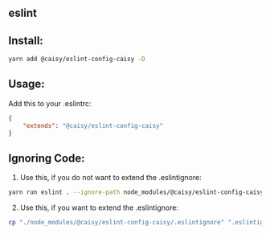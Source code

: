 ## eslint

## Install:
```bash
yarn add @caisy/eslint-config-caisy -D
```

## Usage:
Add this to your .eslintrc:
```json
{
    "extends": "@caisy/eslint-config-caisy"
}
```
## Ignoring Code:
1. Use this, if you do not want to extend the .eslintignore:
```bash
yarn run eslint . --ignore-path node_modules/@caisy/eslint-config-caisy/.eslintignore
```
2. Use this, if you want to extend the .eslintignore:
```bash
cp "./node_modules/@caisy/eslint-config-caisy/.eslintignore" ".eslintignore"
```